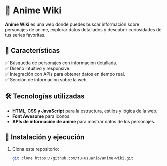 # 📖 Anime Wiki  

**Anime Wiki** es una web donde puedes buscar información sobre personajes de anime, explorar datos detallados y descubrir curiosidades de tus series favoritas.  

## 🚀 **Características**  
✅ Búsqueda de personajes con información detallada.  
✅ Diseño intuitivo y responsive.  
✅ Integración con APIs para obtener datos en tiempo real.  
✅ Sección de información sobre la web.  

## 🛠️ **Tecnologías utilizadas**  
- **HTML, CSS y JavaScript** para la estructura, estilos y lógica de la web.  
- **Font Awesome** para iconos.  
- **APIs de información de anime** para mostrar datos de los personajes.  

## 🔧 **Instalación y ejecución**  
1. Clona este repositorio:  
   ```sh
   git clone https://github.com/tu-usuario/anime-wiki.git
